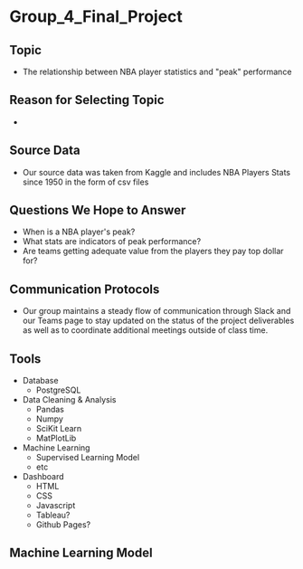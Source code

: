 # Group_4_Final_Project
## Topic
- The relationship between NBA player statistics and "peak" performance

## Reason for Selecting Topic
- 

## Source Data
- Our source data was taken from Kaggle and includes NBA Players Stats since 1950 in the form of csv files


## Questions We Hope to Answer
- When is a NBA player's peak?
- What stats are indicators of peak performance?
- Are teams getting adequate value from the players they pay top dollar for?


## Communication Protocols
- Our group maintains a steady flow of communication through Slack and our Teams page to stay updated on the status of the project deliverables as well as to coordinate additional meetings outside of class time. 


## Tools
- Database
	- PostgreSQL
- Data Cleaning & Analysis
	- Pandas
	- Numpy
	- SciKit Learn
	- MatPlotLib
- Machine Learning
	- Supervised Learning Model
	- etc
- Dashboard
	- HTML
	- CSS
	- Javascript
	- Tableau?
	- Github Pages?

## Machine Learning Model


